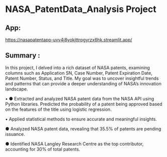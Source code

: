 # NASA_PatentData_Analysis Project 
## App:
https://nasapatentapp-uvv4j8yokjttrpgyrzx6hk.streamlit.app/

## Summary :
In this project, I delved into a rich dataset of NASA patents, examining columns such as Application SN, Case Number, Patent Expiration Date, Patent Number, Status, and Title. My goal was to uncover insightful trends and patterns that can provide a deeper understanding of NASA’s innovation landscape.

•	●	Extracted and analyzed NASA patent data from the NASA API using Python libraries. Predicted the  probability of a patent being approved based on the features of the title using logistic regression.

•	Applied statistical methods to ensure accurate and meaningful insights.

●	Analyzed NASA patent data, revealing that 35.5% of patents are pending issuance.

●	Identified NASA Langley Research Centre as the top contributor, accounting for 30% of total patents.
